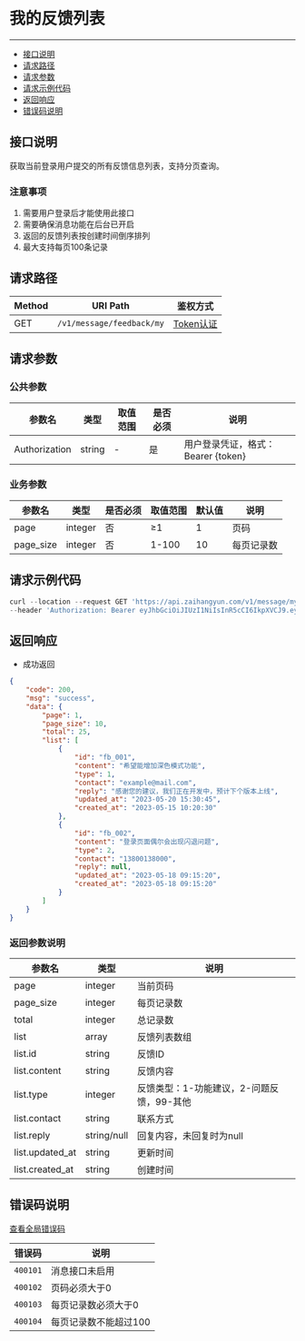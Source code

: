 # 我的反馈列表

---
- [接口说明](#section-1)
- [请求路径](#section-2)
- [请求参数](#section-3)
- [请求示例代码](#section-4)
- [返回响应](#section-5)
- [错误码说明](#section-6)

<a name="section-1"></a>
## 接口说明

获取当前登录用户提交的所有反馈信息列表，支持分页查询。

### 注意事项

1. 需要用户登录后才能使用此接口
2. 需要确保消息功能在后台已开启
3. 返回的反馈列表按创建时间倒序排列
4. 最大支持每页100条记录

<a name="section-2"></a>
## 请求路径

| Method | URI Path | 鉴权方式 |
| -- | -- | -- |
| GET | `/v1/message/feedback/my` | [Token认证](/{{route}}/{{version}}/intro#section-4) |

<a name="section-3"></a>
## 请求参数

### 公共参数
| 参数名 | 类型 | 取值范围 | 是否必须 | 说明 |
| -- | -- | -- | -- | -- |
| Authorization | string | - | 是 | 用户登录凭证，格式：Bearer {token} |

### 业务参数
| 参数名 | 类型 | 是否必须 | 取值范围 | 默认值 | 说明 |
| -- | -- | -- | -- | -- | -- |
| page | integer | 否 | ≥1 | 1 | 页码 |
| page_size | integer | 否 | 1-100 | 10 | 每页记录数 |

<a name="section-4"></a>
## 请求示例代码

```javascript
curl --location --request GET 'https://api.zaihangyun.com/v1/message/my_feedback_list?page=1&page_size=10' \
--header 'Authorization: Bearer eyJhbGciOiJIUzI1NiIsInR5cCI6IkpXVCJ9.eyJzdWIiOiIxMjM0NTY3ODkwIiwibmFtZSI6IkpvaG4gRG9lIiwiaWF0IjoxNTE2MjM5MDIyfQ.SflKxwRJSMeKKF2QT4fwpMeJf36POk6yJV_adQssw5c'
```

<a name="section-5"></a>
## 返回响应

- 成功返回

```json
{
    "code": 200,
    "msg": "success",
    "data": {
        "page": 1,
        "page_size": 10,
        "total": 25,
        "list": [
            {
                "id": "fb_001",
                "content": "希望能增加深色模式功能",
                "type": 1,
                "contact": "example@mail.com",
                "reply": "感谢您的建议，我们正在开发中，预计下个版本上线",
                "updated_at": "2023-05-20 15:30:45",
                "created_at": "2023-05-15 10:20:30"
            },
            {
                "id": "fb_002",
                "content": "登录页面偶尔会出现闪退问题",
                "type": 2,
                "contact": "13800138000",
                "reply": null,
                "updated_at": "2023-05-18 09:15:20",
                "created_at": "2023-05-18 09:15:20"
            }
        ]
    }
}
```

### 返回参数说明

| 参数名 | 类型 | 说明 |
| -- | -- | -- |
| page | integer | 当前页码 |
| page_size | integer | 每页记录数 |
| total | integer | 总记录数 |
| list | array | 反馈列表数组 |
| list.id | string | 反馈ID |
| list.content | string | 反馈内容 |
| list.type | integer | 反馈类型：1-功能建议，2-问题反馈，99-其他 |
| list.contact | string | 联系方式 |
| list.reply | string/null | 回复内容，未回复时为null |
| list.updated_at | string | 更新时间 |
| list.created_at | string | 创建时间 |

<a name="section-6"></a>
## 错误码说明

[查看全局错误码](/{{route}}/{{version}}/code#section-2)

| 错误码 | 说明 |
| -- | -- |
| `400101` | 消息接口未启用 |
| `400102` | 页码必须大于0 |
| `400103` | 每页记录数必须大于0 |
| `400104` | 每页记录数不能超过100 |